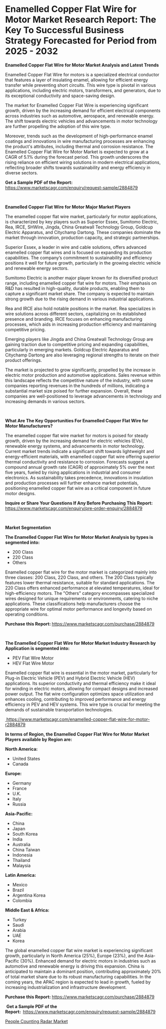 <p><h1>Enamelled Copper Flat Wire for Motor Market Research Report: The Key To Successful Business Strategy Forecasted for Period from 2025 - 2032</h1></p><p><strong>Enamelled Copper Flat Wire for Motor Market Analysis and Latest Trends</strong></p>
<p><p>Enamelled Copper Flat Wire for motors is a specialized electrical conductor that features a layer of insulating enamel, allowing for efficient energy transfer while preventing short circuits. This wire type is pivotal in various applications, including electric motors, transformers, and generators, due to its exceptional conductivity and space-saving design.</p><p>The market for Enamelled Copper Flat Wire is experiencing significant growth, driven by the increasing demand for efficient electrical components across industries such as automotive, aerospace, and renewable energy. The shift towards electric vehicles and advancements in motor technology are further propelling the adoption of this wire type. </p><p>Moreover, trends such as the development of high-performance enamel coatings and innovations in wire manufacturing processes are enhancing the product's attributes, including thermal and corrosion resistance. The Enamelled Copper Flat Wire for Motor Market is expected to grow at a CAGR of 5.1% during the forecast period. This growth underscores the rising reliance on efficient wiring solutions in modern electrical applications, reflecting broader shifts towards sustainability and energy efficiency in diverse sectors.</p></p>
<p><strong>Get a Sample PDF of the Report:&nbsp;</strong> <a href="https://www.marketscagr.com/enquiry/request-sample/2884879?utm_campaign=3117&utm_medium=2&utm_source=Github&utm_content=ia&utm_term=13032025&utm_id=enamelled-copper-flat-wire-for-motor">https://www.marketscagr.com/enquiry/request-sample/2884879</a></p>
<p>&nbsp;</p>
<p><strong>Enamelled Copper Flat Wire for Motor Major Market Players</strong></p>
<p><p>The enamelled copper flat wire market, particularly for motor applications, is characterized by key players such as Superior Essex, Sumitomo Electric, Rea, IRCE, SHWire, Jingda, China Greatwall Technology Group, Goldcup Electric Apparatus, and Citychamp Dartong. These companies dominate the market through innovation, production capacity, and strategic partnerships.</p><p>Superior Essex, a leader in wire and cable solutions, offers advanced enamelled copper flat wires and is focused on expanding its production capabilities. The company’s commitment to sustainability and efficiency positions it well for future growth, particularly in the growing electric vehicle and renewable energy sectors.</p><p>Sumitomo Electric is another major player known for its diversified product range, including enamelled copper flat wire for motors. Their emphasis on R&D has resulted in high-quality, durable products, enabling them to capture a significant market share. The company is expected to maintain strong growth due to the rising demand in various industrial applications.</p><p>Rea and IRCE also hold notable positions in the market. Rea specializes in wire solutions across different sectors, capitalizing on its established presence and branding. IRCE focuses on enhancing manufacturing processes, which aids in increasing production efficiency and maintaining competitive pricing.</p><p>Emerging players like Jingda and China Greatwall Technology Group are gaining traction due to competitive pricing and expanding capabilities, particularly in emerging markets. Goldcup Electric Apparatus and Citychamp Dartong are also leveraging regional strengths to iterate on their product offerings.</p><p>The market is projected to grow significantly, propelled by the increase in electric motor production and automotive applications. Sales revenue within this landscape reflects the competitive nature of the industry, with some companies reporting revenues in the hundreds of millions, indicating a substantial market size poised for further expansion. Overall, these companies are well-positioned to leverage advancements in technology and increasing demands in various sectors.</p></p>
<p>&nbsp;</p>
<p><strong>What Are The Key Opportunities For Enamelled Copper Flat Wire for Motor Manufacturers?</strong></p>
<p><p>The enamelled copper flat wire market for motors is poised for steady growth, driven by the increasing demand for electric vehicles (EVs), renewable energy systems, and advancements in motor technology. Current market trends indicate a significant shift towards lightweight and energy-efficient materials, with enamelled copper flat wire offering superior thermal conductivity and resistance to corrosion. Forecasts suggest a compound annual growth rate (CAGR) of approximately 5% over the next five years, fueled by rising applications in industrial and consumer electronics. As sustainability takes precedence, innovations in insulation and production processes will further enhance market potentials, positioning enamelled copper flat wire as a critical component in future motor designs.</p></p>
<p><strong>Inquire or Share Your Questions If Any Before Purchasing This Report:</strong> <a href="https://www.marketscagr.com/enquiry/pre-order-enquiry/2884879?utm_campaign=3117&utm_medium=2&utm_source=Github&utm_content=ia&utm_term=13032025&utm_id=enamelled-copper-flat-wire-for-motor">https://www.marketscagr.com/enquiry/pre-order-enquiry/2884879</a></p>
<p>&nbsp;</p>
<p><strong>Market Segmentation</strong></p>
<p><strong>The Enamelled Copper Flat Wire for Motor Market Analysis by types is segmented into:</strong></p>
<p><ul><li>200 Class</li><li>220 Class</li><li>Others</li></ul></p>
<p><p>Enamelled copper flat wire for the motor market is categorized mainly into three classes: 200 Class, 220 Class, and others. The 200 Class typically features lower thermal resistance, suitable for standard applications. The 220 Class offers enhanced performance at elevated temperatures, ideal for high-efficiency motors. The "Others" category encompasses specialized wires designed for unique requirements or environments, catering to niche applications. These classifications help manufacturers choose the appropriate wire for optimal motor performance and longevity based on operating conditions.</p></p>
<p><strong>Purchase this Report:&nbsp;</strong><a href="https://www.marketscagr.com/purchase/2884879?utm_campaign=3117&utm_medium=2&utm_source=Github&utm_content=ia&utm_term=13032025&utm_id=enamelled-copper-flat-wire-for-motor">https://www.marketscagr.com/purchase/2884879</a></p>
<p>&nbsp;</p>
<p><strong>The Enamelled Copper Flat Wire for Motor Market Industry Research by Application is segmented into:</strong></p>
<p><ul><li>PEV Flat Wire Motor</li><li>HEV Flat Wire Motor</li></ul></p>
<p><p>Enamelled copper flat wire is essential in the motor market, particularly for Plug-in Electric Vehicle (PEV) and Hybrid Electric Vehicle (HEV) applications. Its superior conductivity and thermal efficiency make it ideal for winding in electric motors, allowing for compact designs and increased power output. The flat wire configuration optimizes space utilization and enhances cooling, contributing to improved performance and energy efficiency in PEV and HEV systems. This wire type is crucial for meeting the demands of sustainable transportation technologies.</p></p>
<p><a href="https://www.marketscagr.com/enamelled-copper-flat-wire-for-motor-r2884879?utm_campaign=3117&utm_medium=2&utm_source=Github&utm_content=ia&utm_term=13032025&utm_id=enamelled-copper-flat-wire-for-motor">&nbsp;https://www.marketscagr.com/enamelled-copper-flat-wire-for-motor-r2884879</a></p>
<p><strong>In terms of Region, the Enamelled Copper Flat Wire for Motor Market Players available by Region are:</strong></p>
<p>
    <p> <strong> North America: </strong>
        <ul>
            <li>United States</li>
            <li>Canada</li>
        </ul>
        </p> 
    <p> <strong> Europe: </strong>
        <ul>
            <li>Germany</li>
            <li>France</li>
            <li>U.K.</li>
            <li>Italy</li>
            <li>Russia</li>
        </ul>
        </p> 
    <p> <strong> Asia-Pacific: </strong>
        <ul>
            <li>China</li>
            <li>Japan</li>
            <li>South Korea</li>
            <li>India</li>
            <li>Australia</li>
            <li>China Taiwan</li>
            <li>Indonesia</li>
            <li>Thailand</li>
            <li>Malaysia</li>
        </ul>
        </p> 
    <p> <strong> Latin America: </strong>
        <ul>
            <li>Mexico</li>
            <li>Brazil</li>
            <li>Argentina Korea</li>
            <li>Colombia</li>
        </ul>
        </p> 
    <p> <strong> Middle East & Africa: </strong>
        <ul>
            <li>Turkey</li>
            <li>Saudi</li>
            <li>Arabia</li>
            <li>UAE</li>
            <li>Korea</li>
        </ul>
    </p>
    </p>
<p><p>The global enamelled copper flat wire market is experiencing significant growth, particularly in North America (25%), Europe (23%), and the Asia-Pacific (30%). Enhanced demand for electric motors in industries such as automotive and renewable energy is driving this expansion. China is anticipated to maintain a dominant position, contributing approximately 20% of total market share due to its robust manufacturing capabilities. In the coming years, the APAC region is expected to lead in growth, fueled by increasing industrialization and infrastructure development.</p></p>
<p><strong>Purchase this Report: </strong><a href="https://www.marketscagr.com/purchase/2884879?utm_campaign=3117&utm_medium=2&utm_source=Github&utm_content=ia&utm_term=13032025&utm_id=enamelled-copper-flat-wire-for-motor">https://www.marketscagr.com/purchase/2884879</a></p>
<p>&nbsp;<strong>Get a Sample PDF of the Report:&nbsp;&nbsp;</strong><a href="https://www.marketscagr.com/enquiry/request-sample/2884879?utm_campaign=3117&utm_medium=2&utm_source=Github&utm_content=ia&utm_term=13032025&utm_id=enamelled-copper-flat-wire-for-motor">https://www.marketscagr.com/enquiry/request-sample/2884879</a></p>
<p><strong></strong></p>
<p><p><a href="https://github.com/guinoopandam/Market-Research-Report-List-1/blob/main/people-counting-radar-market.md?utm_campaign=3117&utm_medium=2&utm_source=Github&utm_content=ia&utm_term=13032025&utm_id=enamelled-copper-flat-wire-for-motor">People Counting Radar Market</a></p></p>
